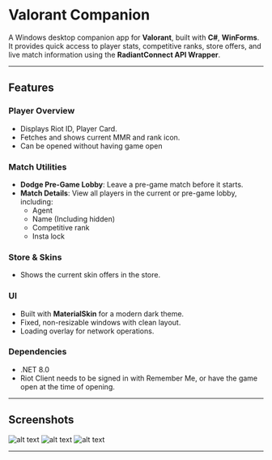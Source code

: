 # Valorant Companion

A Windows desktop companion app for **Valorant**, built with **C#**, **WinForms**. It provides quick access to player stats, competitive ranks, store offers, and live match information using the **RadiantConnect API Wrapper**.

---

## Features

### Player Overview
- Displays Riot ID, Player Card.
- Fetches and shows current MMR and rank icon.
- Can be opened without having game open

### Match Utilities
- **Dodge Pre-Game Lobby**: Leave a pre-game match before it starts.
- **Match Details**: View all players in the current or pre-game lobby, including:
  - Agent
  - Name (Including hidden)
  - Competitive rank
  - Insta lock

### Store & Skins
- Shows the current skin offers in the store.

### UI
- Built with **MaterialSkin** for a modern dark theme.
- Fixed, non-resizable windows with clean layout.
- Loading overlay for network operations.

### Dependencies

- .NET 8.0
- Riot Client needs to be signed in with Remember Me, or have the game open at the time of opening.

---

## Screenshots


![alt text](https://i.imgur.com/QPEZTqj.png "")
![alt text](https://i.imgur.com/7ahFlq9.png "")
![alt text](https://i.imgur.com/WRFgXH7.png "")

---

